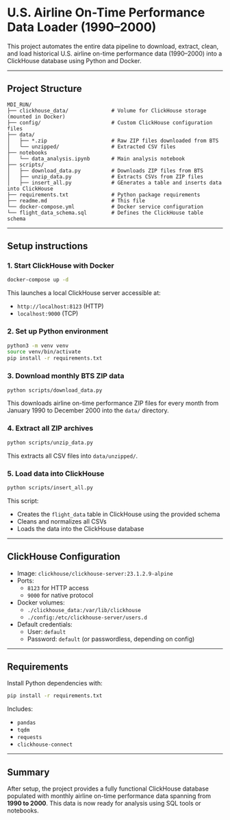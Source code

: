 #  U.S. Airline On-Time Performance Data Loader (1990–2000)

This project automates the entire data pipeline to download, extract, clean, and load historical U.S. airline on-time performance data (1990–2000) into a ClickHouse database using Python and Docker.

---

##  Project Structure

```
MDI_RUN/
├── clickhouse_data/              # Volume for ClickHouse storage (mounted in Docker)
├── config/                       # Custom ClickHouse configuration files
├── data/
│   ├── *.zip                     # Raw ZIP files downloaded from BTS
│   └── unzipped/                 # Extracted CSV files
├── notebooks  
│   └── data_analysis.ipynb       # Main analysis notebook
├── scripts/
│   ├── download_data.py          # Downloads ZIP files from BTS
│   ├── unzip_data.py             # Extracts CSVs from ZIP files
│   ├── insert_all.py             # GEnerates a table and inserts data into ClickHouse
├── requirements.txt              # Python package requirements
├── readme.md                     # This file
└── docker-compose.yml            # Docker service configuration
└── flight_data_schema.sql        # Defines the ClickHouse table schema
```

---
## Setup instructions

### 1. Start ClickHouse with Docker

```bash
docker-compose up -d
```

This launches a local ClickHouse server accessible at:

- `http://localhost:8123` (HTTP)
- `localhost:9000` (TCP)

### 2. Set up Python environment

```bash
python3 -m venv venv
source venv/bin/activate
pip install -r requirements.txt
```

### 3. Download monthly BTS ZIP data

```bash
python scripts/download_data.py
```

This downloads airline on-time performance ZIP files for every month from January 1990 to December 2000 into the `data/` directory.

### 4. Extract all ZIP archives

```bash
python scripts/unzip_data.py
```

This extracts all CSV files into `data/unzipped/`.

### 5. Load data into ClickHouse

```bash
python scripts/insert_all.py
```

This script:
- Creates the `flight_data` table in ClickHouse using the provided schema
- Cleans and normalizes all CSVs
- Loads the data into the ClickHouse database


---

## ClickHouse Configuration

- Image: `clickhouse/clickhouse-server:23.1.2.9-alpine`
- Ports:
  - `8123` for HTTP access
  - `9000` for native protocol
- Docker volumes:
  - `./clickhouse_data:/var/lib/clickhouse`
  - `./config:/etc/clickhouse-server/users.d`
- Default credentials:
  - User: `default`
  - Password: `default` (or passwordless, depending on config)

---

## Requirements

Install Python dependencies with:

```bash
pip install -r requirements.txt
```

Includes:

- `pandas`
- `tqdm`
- `requests`
- `clickhouse-connect`

---

## Summary

After setup, the project provides a fully functional ClickHouse database populated with monthly airline on-time performance data spanning from **1990 to 2000**. This data is now ready for analysis using SQL tools or notebooks.
